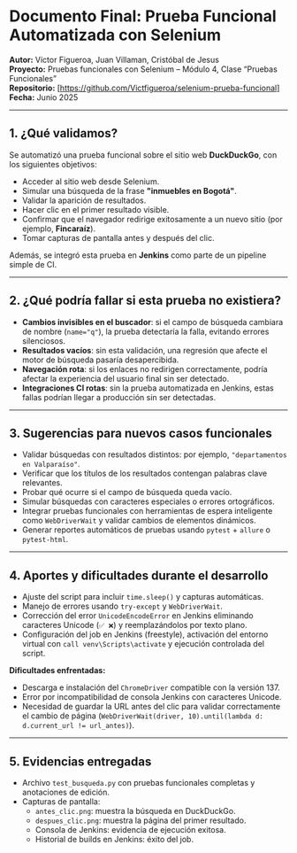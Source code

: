 # Documento Final: Prueba Funcional Automatizada con Selenium

**Autor:** Víctor Figueroa, Juan Villaman, Cristóbal de Jesus  
**Proyecto:** Pruebas funcionales con Selenium – Módulo 4, Clase “Pruebas Funcionales”  
**Repositorio:** [https://github.com/Victfigueroa/selenium-prueba-funcional]
**Fecha:** Junio 2025

---

## 1. ¿Qué validamos?

Se automatizó una prueba funcional sobre el sitio web **DuckDuckGo**, con los siguientes objetivos:

- Acceder al sitio web desde Selenium.
- Simular una búsqueda de la frase **"inmuebles en Bogotá"**.
- Validar la aparición de resultados.
- Hacer clic en el primer resultado visible.
- Confirmar que el navegador redirige exitosamente a un nuevo sitio (por ejemplo, **Fincaraíz**).
- Tomar capturas de pantalla antes y después del clic.

Además, se integró esta prueba en **Jenkins** como parte de un pipeline simple de CI.

---

## 2. ¿Qué podría fallar si esta prueba no existiera?

- **Cambios invisibles en el buscador**: si el campo de búsqueda cambiara de nombre (`name="q"`), la prueba detectaría la falla, evitando errores silenciosos.
- **Resultados vacíos**: sin esta validación, una regresión que afecte el motor de búsqueda pasaría desapercibida.
- **Navegación rota**: si los enlaces no redirigen correctamente, podría afectar la experiencia del usuario final sin ser detectado.
- **Integraciones CI rotas**: sin la prueba automatizada en Jenkins, estas fallas podrían llegar a producción sin ser detectadas.

---

## 3. Sugerencias para nuevos casos funcionales

- Validar búsquedas con resultados distintos: por ejemplo, `"departamentos en Valparaíso"`.
- Verificar que los títulos de los resultados contengan palabras clave relevantes.
- Probar qué ocurre si el campo de búsqueda queda vacío.
- Simular búsquedas con caracteres especiales o errores ortográficos.
- Integrar pruebas funcionales con herramientas de espera inteligente como `WebDriverWait` y validar cambios de elementos dinámicos.
- Generar reportes automáticos de pruebas usando `pytest` + `allure` o `pytest-html`.

---

## 4. Aportes y dificultades durante el desarrollo

- Ajuste del script para incluir `time.sleep()` y capturas automáticas.
- Manejo de errores usando `try-except` y `WebDriverWait`.
- Corrección del error `UnicodeEncodeError` en Jenkins eliminando caracteres Unicode (`✅ ❌`) y reemplazándolos por texto plano.
- Configuración del job en Jenkins (freestyle), activación del entorno virtual con `call venv\Scripts\activate` y ejecución controlada del script.

**Dificultades enfrentadas:**
- Descarga e instalación del `ChromeDriver` compatible con la versión 137.
- Error por incompatibilidad de consola Jenkins con caracteres Unicode.
- Necesidad de guardar la URL antes del clic para validar correctamente el cambio de página (`WebDriverWait(driver, 10).until(lambda d: d.current_url != url_antes)`).

---

## 5. Evidencias entregadas

- Archivo `test_busqueda.py` con pruebas funcionales completas y anotaciones de edición.
- Capturas de pantalla:
  - `antes_clic.png`: muestra la búsqueda en DuckDuckGo.
  - `despues_clic.png`: muestra la página del primer resultado.
  - Consola de Jenkins: evidencia de ejecución exitosa.
  - Historial de builds en Jenkins: éxito del job.
